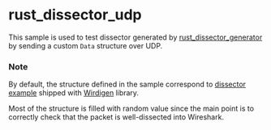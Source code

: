 # rust_dissector_udp

This sample is used to test dissector generated by [rust_dissector_generator](https://github.com/Cerclique/rust_dissector_generator) by sending a custom `Data` structure over UDP.

### Note

By default, the structure defined in the sample correspond to [dissector example](https://github.com/Cerclique/wirdigen/blob/master/data/example_dissector.json) shipped with [Wirdigen](https://crates.io/crates/wirdigen) library.

Most of the structure is filled with random value since the main point is to correctly check that the packet is well-dissected into Wireshark.
